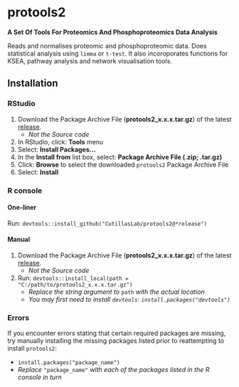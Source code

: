 # protools2
**A Set Of Tools For Proteomics And Phosphoproteomics Data Analysis**

Reads and normalises proteomic and phosphoproteomic data. Does statistical analysis using `limma` or `t-test`. It also incoroporates functions for KSEA, pathway analysis and network visualisation tools.

## Installation
### RStudio
1. Download the Package Archive File (**protools2_x.x.x.tar.gz**) of the latest [release](https://github.com/iibadshah/protools2/releases/latest).
   - *Not the Source code*
3. In RStudio, click: **Tools** menu
4. Select: **Install Packages...**
5. In the **Install from** list box, select: **Package Archive File (.zip; .tar.gz)**
6. Click: **Browse** to select the downloaded `protools2` Package Archive File
7. Select: **Install**

### R console
#### One-liner
Run: `devtools::install_github("CutillasLab/protools2@*release")`
#### Manual
1. Download the Package Archive File (**protools2_x.x.x.tar.gz**) of the latest [release](https://github.com/iibadshah/protools2/releases/latest).
   - *Not the Source code*
2. Run: `devtools::install_local(path = "C:/path/to/protools2_x.x.x.tar.gz")`
   - *Replace the string argument to* `path` *with the actual location*
   - *You may first need to install `devtools`: `install.packages("devtools")`*

### Errors
If you encounter errors stating that certain required packages are missing, try manually installing the missing packages listed prior to reattempting to install `protools2`:
- `install.packages("package_name")`
- *Replace* `"package_name"` *with each of the packages listed in the R console in turn*
